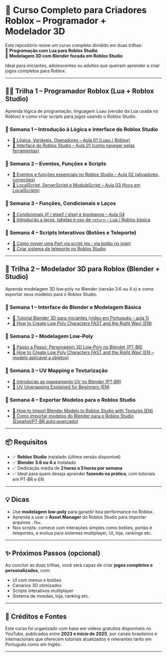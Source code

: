 # 🧠 Curso Completo para Criadores Roblox – Programador + Modelador 3D

Este repositório reúne um curso completo dividido em duas trilhas:  
🔹 **Programação com Lua para Roblox Studio**  
🔸 **Modelagem 3D com Blender focada em Roblox Studio**

Ideal para iniciantes, adolescentes ou adultos que queiram aprender a criar jogos completos para Roblox.

---

## 👨‍💻 Trilha 1 – Programador Roblox (Lua + Roblox Studio)

Aprenda lógica de programação, linguagem Luau (versão da Lua usada no Roblox) e como criar scripts para jogos usando o Roblox Studio.

### 📅 Semana 1 – Introdução à Lógica e Interface do Roblox Studio

- [🎥 Lógica, Variáveis, Operadores – Aula 01 (Luau / Roblox)](https://www.youtube.com/watch?v=p4aAfOM4BU4)   
- [🎥 Interface do Roblox Studio – Aula 01 (como navegar pelas ferramentas)](https://www.youtube.com/watch?v=G84TAZyIYIM) 

### 📅 Semana 2 – Eventos, Funções e Scripts

- [🎥 Eventos e funções essenciais no Roblox Studio – Aula 02 (ativadores, correções)](https://www.youtube.com/watch?v=4c5k9FWIJAk)   
- [🎥 LocalScript, ServerScript e ModuleScript – Aula 03 (foco em LocalScripts)](https://www.youtube.com/watch?v=RzmdeswuF2Q) 

### 📅 Semana 3 – Funções, Condicionais e Laços

- [🎥 Condicionais (if / elseif / else) e booleanos – Aula 04](https://www.youtube.com/watch?v=F6P7uIIKj7c)   
- [🎥 Introdução a laços, tabelas e uso de `return` – Lua / Roblox básica](https://www.youtube.com/watch?v=BFLZHWePhtM) 

### 📅 Semana 4 – Scripts Interativos (Botões e Teleporte)

- [🎥 Como mover uma Part via script (ex.: via botão no jogo)](https://www.youtube.com/watch?v=ipZgljzCWPc)   
- [🎥 Criar sistema de teleporte no Roblox Studio](https://www.youtube.com/watch?v=VFUrogOfmfU) 

---

## 🎨 Trilha 2 – Modelador 3D para Roblox (Blender + Studio)

Aprenda modelagem 3D low‑poly no Blender (versão 3.6 ou 4.x) e como exportar seus modelos para o Roblox Studio.

### 📅 Semana 1 – Interface do Blender e Modelagem Básica

- [🎥 Tutorial Blender 3D para iniciantes (vídeo em Português – aula 1)](https://www.youtube.com/watch?v=4_z-luuuSgQ)   
- [🎥 How to Create Low Poly Characters FAST and the Right Way! (EN)](https://www.youtube.com/watch?v=RBDy34Gy46Q) 

### 📅 Semana 2 – Modelagem Low‑Poly

- [🎥 Passo a Passo: Personagem 3D Low‑Poly no Blender (PT‑BR)](https://www.youtube.com/watch?v=ar_a9rvElAg)   
- [🎥 How to Create Low Poly Characters FAST and the Right Way! (EN – modelo aplicável a objetos)](https://www.youtube.com/watch?v=PIi6-5Kg2SU) 

### 📅 Semana 3 – UV Mapping e Texturização

- [🎥 Introdução ao mapeamento UV no Blender (PT‑BR)](https://www.youtube.com/watch?v=Yj5zGsHTSUY)   
- [🎥 UV Unwrapping Explained for Beginners (EN)](https://www.youtube.com/watch?v=P_WUSpJQfG0) 

### 📅 Semana 4 – Exportar Modelos para o Roblox Studio

- [🎥 How to Import Blender Models to Roblox Studio with Textures (EN)](https://www.youtube.com/watch?v=IfyVSwdtIGY)   
- [🎥 Como importar modelos do Blender para o Roblox Studio (Español/PT‑BR auto‑avançado)](https://www.youtube.com/watch?v=MFrCXKEn-5I) 

---

## 📦 Requisitos

- ✅ **Roblox Studio** instalado (última versão disponível)  
- ✅ **Blender 3.6 ou 4.x** instalado  
- ✅ Dedicação média de **2 horas a 5 horas por semana**  
- ✅ Ideal para quem deseja aprender **fazendo na prática**, com tutoriais em PT‑BR e EN

---

## 💡 Dicas

- Use **modelagem low‑poly** para garantir boa performance no Roblox.  
- Aprenda a usar o **Asset Manager** do Roblox Studio para importar arquivos `.fbx`.  
- Nos scripts: comece com interações simples como botões, portas e teleportes, e evolua para sistemas multiplayer, UI, loja, rankings etc.

---

## ✨ Próximos Passos (opcional)

Ao concluir as duas trilhas, você será capaz de criar **jogos completos e personalizados**, com:

- UI com menus e botões  
- Cenários 3D otimizados  
- Scripts interativos multiplayer  
- Sistema de moedas, loja, ranking etc.

---

## 🔗 Créditos e Fontes

Este curso foi organizado com base em vídeos gratuitos disponíveis no YouTube, publicados entre **2023 e início de 2025**, por canais brasileiros e internacionais que oferecem tutoriais atualizados e relevantes tanto em Português como em Inglês.

---


